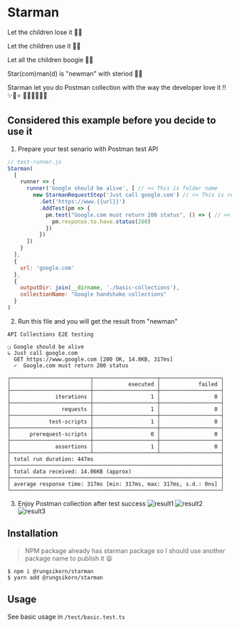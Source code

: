 # Starman

Let the children lose it 🧒🏼

Let the children use it 🧒🏻

Let all the children boogie 🧒🏽

Star(com)man(d) is "newman" with steriod 💪🏼

Starman let you do Postman collection with the way the developer love it !! ✨🌟⭐️ 🚀🍾🧚🏼‍♀️💫

## Considered this example before you decide to use it
1. Prepare your test senario with Postman test API
```js
// test-runner.js
Starman(
  [
    runner => {
      runner('Google should be alive', [ // << This is folder name
        new StarmanRequestStep('Just call google.com') // << This is request name
          .Get('https://www.{{url}}')
          .AddTest(pm => {
            pm.test("Google.com must return 200 status", () => { // << Write test here !
              pm.response.to.have.status(200)
            })
          })
      ])
    }
  ],
  {
    url: 'google.com'
  },
  {
    outputDir: join(__dirname, './basic-collections'),
    collectionName: "Google handshake collections"
  }
)
```
2. Run this file and you will get the result from "newman"
```
API Collections E2E testing

❏ Google should be alive
↳ Just call google.com
  GET https://www.google.com [200 OK, 14.8KB, 317ms]
  ✓  Google.com must return 200 status

┌─────────────────────────┬────────────────────┬───────────────────┐
│                         │           executed │            failed │
├─────────────────────────┼────────────────────┼───────────────────┤
│              iterations │                  1 │                 0 │
├─────────────────────────┼────────────────────┼───────────────────┤
│                requests │                  1 │                 0 │
├─────────────────────────┼────────────────────┼───────────────────┤
│            test-scripts │                  1 │                 0 │
├─────────────────────────┼────────────────────┼───────────────────┤
│      prerequest-scripts │                  0 │                 0 │
├─────────────────────────┼────────────────────┼───────────────────┤
│              assertions │                  1 │                 0 │
├─────────────────────────┴────────────────────┴───────────────────┤
│ total run duration: 447ms                                        │
├──────────────────────────────────────────────────────────────────┤
│ total data received: 14.06KB (approx)                            │
├──────────────────────────────────────────────────────────────────┤
│ average response time: 317ms [min: 317ms, max: 317ms, s.d.: 0ns] │
└──────────────────────────────────────────────────────────────────┘
```

3. Enjoy Postman collection after test success 
![result1](./assets/1.png)
![result2](./assets/2.png)
![result3](./assets/3.png)


## Installation

> NPM package already has starman package so I should use another package name to publish it 😫

```
$ npm i @rungsikorn/starman
$ yarn add @rungsikorn/starman
```

## Usage

See basic usage in `/test/basic.test.ts`
